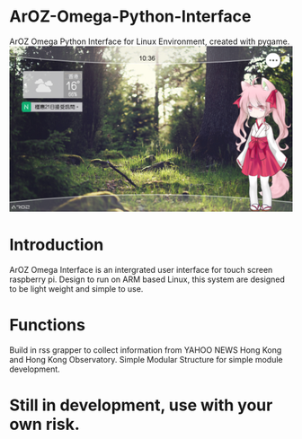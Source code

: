 # ArOZ-Omega-Python-Interface
ArOZ Omega Python Interface for Linux Environment, created with pygame.
<img src="https://raw.githubusercontent.com/tobychui/ArOZ-Omega-Python-Interface/master/interface%20preview.png">

# Introduction
ArOZ Omega Interface is an intergrated user interface for touch screen raspberry pi.
Design to run on ARM based Linux, this system are designed to be light weight and simple to use.

# Functions
Build in rss grapper to collect information from YAHOO NEWS Hong Kong and Hong Kong Observatory.
Simple Modular Structure for simple module development.

# Still in development, use with your own risk.

